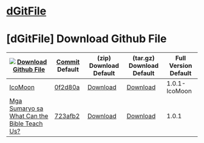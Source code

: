 # [dGitFile][0]
[dGitFile] Download Github File
=================================

|[![Download Github File][0]][01]     |[Commit][1] Default  |(zip) Download Default |(tar.gz) Download Default |Full Version Default |
|-------------------------------|---------------------|-----------------------|--------------------------|---------------------|
|[IcoMoon][2]                   |[0f2d80a][3]         |[Download][4]          |[Download][5]             |1.0.1-IcoMoon        |
|[Mga Sumaryo sa What Can the Bible Teach Us?][6]     |[723afb2][7]         |[Download][8]          |[Download][9]             |1.0.1                |


[0]: https://github.com/samuelbetio/dGitFile/blob/v1.0.01-Hawcons/SVG/Documents/Blue/Filled/icon-5-mail-envelope-open.svg
[01]: https://github.com/samuelbetio/dGitFile/tree/v7.3.7
[1]: https://github.com/samuelbetio/dGitFile/commits/master
[2]: https://github.com/samuelbetio/dGitFile/releases/tag/1.0.1-IcoMoon
[3]: https://github.com/samuelbetio/dGitFile/commit/0f2d80a0179b915a3498c32171d92099ded69b06
[4]: https://github.com/samuelbetio/dGitFile/archive/1.0.1-IcoMoon.zip
[5]: https://github.com/samuelbetio/dGitFile/archive/1.0.1-IcoMoon.tar.gz
[6]: https://github.com/samuelbetio/dGitFile/releases/tag/1.0.1
[7]: https://github.com/samuelbetio/dGitFile/commit/723afb2a1f2e3d20f4c57dc83d3332c4312cf5f5
[8]: https://github.com/samuelbetio/dGitFile/archive/1.0.1.zip
[9]: https://github.com/samuelbetio/dGitFile/archive/1.0.1.tar.gz

